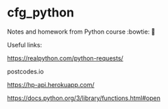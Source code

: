 # cfg_python

Notes and homework from Python course :bowtie: :snake:	


Useful links:

https://realpython.com/python-requests/

postcodes.io

https://hp-api.herokuapp.com/

https://docs.python.org/3/library/functions.html#open
